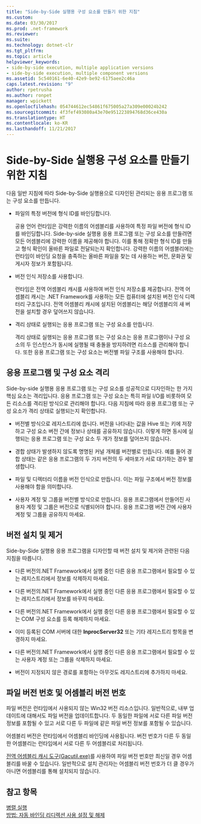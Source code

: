 ```yaml
---
title: "Side-by-Side 실행용 구성 요소를 만들기 위한 지침"
ms.custom: 
ms.date: 03/30/2017
ms.prod: .net-framework
ms.reviewer: 
ms.suite: 
ms.technology: dotnet-clr
ms.tgt_pltfrm: 
ms.topic: article
helpviewer_keywords:
- side-by-side execution, multiple application versions
- side-by-side execution, multiple component versions
ms.assetid: 5c540161-6e40-42e9-be92-6175aee2c46a
caps.latest.revision: "9"
author: rpetrusha
ms.author: ronpet
manager: wpickett
ms.openlocfilehash: 054744612ec54861f675005a27a309e00024b242
ms.sourcegitcommit: 4f3fef493080a43e70e951223894768d36ce430a
ms.translationtype: HT
ms.contentlocale: ko-KR
ms.lasthandoff: 11/21/2017
---
```

# <a name="guidelines-for-creating-components-for-side-by-side-execution"></a>Side-by-Side 실행용 구성 요소를 만들기 위한 지침
다음 일반 지침에 따라 Side-by-Side 실행용으로 디자인된 관리되는 응용 프로그램 또는 구성 요소를 만듭니다.  
  
-   파일의 특정 버전에 형식 ID를 바인딩합니다.  
  
     공용 언어 런타임은 강력한 이름의 어셈블리를 사용하여 특정 파일 버전에 형식 ID를 바인딩합니다. Side-by-side 실행용 응용 프로그램 또는 구성 요소를 만들려면 모든 어셈블리에 강력한 이름을 제공해야 합니다. 이를 통해 정확한 형식 ID를 만들고 형식 확인이 올바른 파일로 전달되는지 확인합니다. 강력한 이름의 어셈블리에는 런타임이 바인딩 요청을 충족하는 올바른 파일을 찾는 데 사용하는 버전, 문화권 및 게시자 정보가 포함됩니다.  
  
-   버전 인식 저장소를 사용합니다.  
  
     런타임은 전역 어셈블리 캐시를 사용하여 버전 인식 저장소를 제공합니다. 전역 어셈블리 캐시는 .NET Framework를 사용하는 모든 컴퓨터에 설치된 버전 인식 디렉터리 구조입니다. 전역 어셈블리 캐시에 설치된 어셈블리는 해당 어셈블리의 새 버전을 설치할 경우 덮어쓰지 않습니다.  
  
-   격리 상태로 실행되는 응용 프로그램 또는 구성 요소를 만듭니다.  
  
     격리 상태로 실행되는 응용 프로그램 또는 구성 요소는 응용 프로그램이나 구성 요소의 두 인스턴스가 동시에 실행될 때 충돌을 방지하려면 리소스를 관리해야 합니다. 또한 응용 프로그램 또는 구성 요소는 버전별 파일 구조를 사용해야 합니다.  
  
## <a name="application-and-component-isolation"></a>응용 프로그램 및 구성 요소 격리  
 Side-by-side 실행용 응용 프로그램 또는 구성 요소를 성공적으로 디자인하는 한 가지 핵심 요소는 격리입니다. 응용 프로그램 또는 구성 요소는 특히 파일 I/O를 비롯하여 모든 리소스를 격리된 방식으로 관리해야 합니다. 다음 지침에 따라 응용 프로그램 또는 구성 요소가 격리 상태로 실행되는지 확인합니다.  
  
-   버전별 방식으로 레지스트리에 씁니다. 버전을 나타내는 값을 Hive 또는 키에 저장하고 구성 요소 버전 간에 정보나 상태를 공유하지 않습니다. 이렇게 하면 동시에 실행되는 응용 프로그램 또는 구성 요소 두 개가 정보를 덮어쓰지 않습니다.  
  
-   경합 상태가 발생하지 않도록 명명된 커널 개체를 버전별로 만듭니다. 예를 들어 경합 상태는 같은 응용 프로그램의 두 가지 버전의 두 세마포가 서로 대기하는 경우 발생합니다.  
  
-   파일 및 디렉터리 이름을 버전 인식으로 만듭니다. 이는 파일 구조에서 버전 정보를 사용해야 함을 의미합니다.  
  
-   사용자 계정 및 그룹을 버전별 방식으로 만듭니다. 응용 프로그램에서 만들어진 사용자 계정 및 그룹은 버전으로 식별되어야 합니다. 응용 프로그램 버전 간에 사용자 계정 및 그룹을 공유하지 마세요.  
  
## <a name="installing-and-uninstalling-versions"></a>버전 설치 및 제거  
 Side-by-Side 실행용 응용 프로그램을 디자인할 때 버전 설치 및 제거와 관련된 다음 지침을 따릅니다.  
  
-   다른 버전의.NET Framework에서 실행 중인 다른 응용 프로그램에서 필요할 수 있는 레지스트리에서 정보를 삭제하지 마세요.  
  
-   다른 버전의.NET Framework에서 실행 중인 다른 응용 프로그램에서 필요할 수 있는 레지스트리에서 정보를 바꾸지 마세요.  
  
-   다른 버전의.NET Framework에서 실행 중인 다른 응용 프로그램에서 필요할 수 있는 COM 구성 요소를 등록 해제하지 마세요.  
  
-   이미 등록된 COM 서버에 대한 **InprocServer32** 또는 기타 레지스트리 항목을 변경하지 마세요.  
  
-   다른 버전의.NET Framework에서 실행 중인 다른 응용 프로그램에서 필요할 수 있는 사용자 계정 또는 그룹을 삭제하지 마세요.  
  
-   버전이 지정되지 않은 경로를 포함하는 아무것도 레지스트리에 추가하지 마세요.  
  
## <a name="file-version-number-and-assembly-version-number"></a>파일 버전 번호 및 어셈블리 버전 번호  
 파일 버전은 런타임에서 사용되지 않는 Win32 버전 리소스입니다. 일반적으로, 내부 업데이트에 대해서도 파일 버전을 업데이트합니다. 두 동일한 파일에 서로 다른 파일 버전 정보를 포함될 수 있고 서로 다른 두 파일에 같은 파일 버전 정보를 포함될 수 있습니다.  
  
 어셈블리 버전은 런타임에서 어셈블리 바인딩에 사용됩니다. 버전 번호가 다른 두 동일한 어셈블리는 런타임에서 서로 다른 두 어셈블리로 처리됩니다.  
  
 [전역 어셈블리 캐시 도구(Gacutil.exe)](../../../docs/framework/tools/gacutil-exe-gac-tool.md)를 사용하여 파일 버전 번호만 최신일 경우 어셈블리를 바꿀 수 있습니다. 일반적으로 설치 관리자는 어셈블리 버전 번호가 더 클 경우가 아니면 어셈블리를 통해 설치되지 않습니다.  
  
## <a name="see-also"></a>참고 항목  
 [병렬 실행](../../../docs/framework/deployment/side-by-side-execution.md)  
 [방법: 자동 바인딩 리디렉션 사용 설정 및 해제](../../../docs/framework/configure-apps/how-to-enable-and-disable-automatic-binding-redirection.md)
